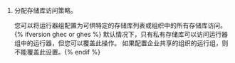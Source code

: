 1. 分配存储库访问策略。

    您可以将运行器组配置为可供特定的存储库列表或组织中的所有存储库访问。{% ifversion ghec or ghes %} 默认情况下，只有私有存储库可以访问运行器组中的运行器，但您可以覆盖此操作。 如果配置企业共享的组织的运行组，则不能覆盖此设置。{% endif %}
